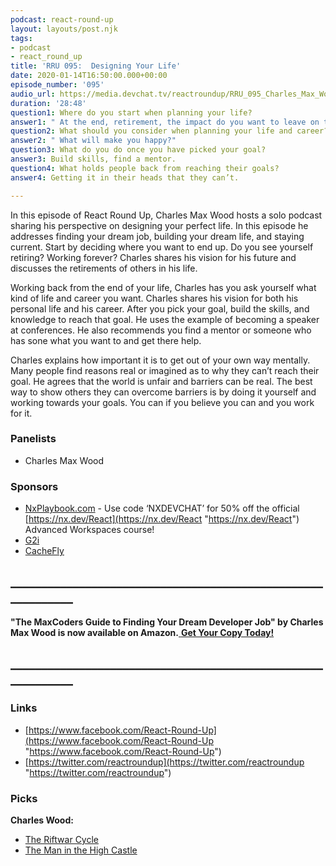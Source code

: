 ```yaml
---
podcast: react-round-up
layout: layouts/post.njk
tags:
- podcast
- react_round_up
title: 'RRU 095:  Designing Your Life'
date: 2020-01-14T16:50:00.000+00:00
episode_number: '095'
audio_url: https://media.devchat.tv/reactroundup/RRU_095_Charles_Max_Wood.mp3
duration: '28:48'
question1: Where do you start when planning your life?
answer1: " At the end, retirement, the impact do you want to leave on the world.\n"
question2: What should you consider when planning your life and career?
answer2: " What will make you happy?"
question3: What do you do once you have picked your goal?
answer3: Build skills, find a mentor.
question4: What holds people back from reaching their goals?
answer4: Getting it in their heads that they can’t.

---
```

In this episode of React Round Up, Charles Max Wood hosts a solo podcast sharing his perspective on designing your perfect life. In this episode he addresses finding your dream job, building your dream life, and staying current. Start by deciding where you want to end up. Do you see yourself retiring? Working forever? Charles shares his vision for his future and discusses the retirements of others in his life.

Working back from the end of your life, Charles has you ask yourself what kind of life and career you want. Charles shares his vision for both his personal life and his career. After you pick your goal, build the skills, and knowledge to reach that goal. He uses the example of becoming a speaker at conferences. He also recommends you find a mentor or someone who has sone what you want to and get there help.

Charles explains how important it is to get out of your own way mentally. Many people find reasons real or imagined as to why they can’t reach their goal. He agrees that the world is unfair and barriers can be real. The best way to show others they can overcome barriers is by doing it yourself and working towards your goals. You can if you believe you can and you work for it.

### **Panelists**

* Charles Max Wood

### **Sponsors**

* [NxPlaybook.com](http://nxplaybook.com/) - Use code ‘NXDEVCHAT’ for 50% off the official[ ](https://nx.dev/React)[https://nx.dev/React](https://nx.dev/React "https://nx.dev/React") Advanced Workspaces course!
* [G2i](https://www.g2i.co/?utm_source=React_Roundup&utm_medium=Podcast&utm_campaign=DevChat)
* [CacheFly](https://www.cachefly.com/)

## **____________________________________________________________**

**"The MaxCoders Guide to Finding Your Dream Developer Job" by Charles Max Wood is now available on Amazon.**[ **Get Your Copy Today!**](https://www.amazon.com/gp/product/B081MBL5C9/ref=as_li_ss_tl?ie=UTF8&linkCode=sl1&tag=devchattv-20&linkId=9d61363241636e2546ef46abba198746&language=en_US)

## **____________________________________________________________**

### **Links**

* [https://www.facebook.com/React-Round-Up](https://www.facebook.com/React-Round-Up "https://www.facebook.com/React-Round-Up")
* [https://twitter.com/reactroundup](https://twitter.com/reactroundup "https://twitter.com/reactroundup")

### **Picks**

**Charles Wood:**

* [The Riftwar Cycle](https://en.wikipedia.org/wiki/The_Riftwar_Cycle)
* [The Man in the High Castle](https://en.wikipedia.org/wiki/The_Man_in_the_High_Castle_(TV_series))